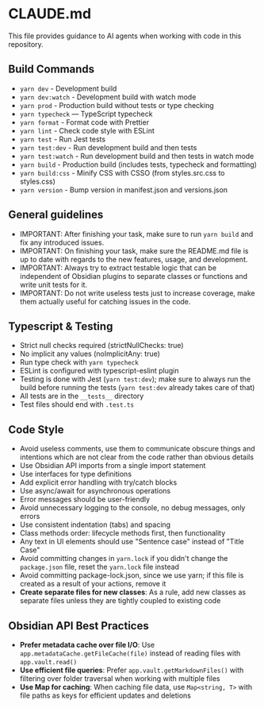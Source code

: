 # CLAUDE.md

This file provides guidance to AI agents when working with code in this repository.

## Build Commands

- `yarn dev` - Development build
- `yarn dev:watch` - Development build with watch mode
- `yarn prod` - Production build without tests or type checking
- `yarn typecheck` — TypeScript typecheck
- `yarn format` - Format code with Prettier
- `yarn lint` - Check code style with ESLint
- `yarn test` - Run Jest tests
- `yarn test:dev` - Run development build and then tests
- `yarn test:watch` - Run development build and then tests in watch mode
- `yarn build` - Production build (includes tests, typecheck and formatting)
- `yarn build:css` - Minify CSS with CSSO (from styles.src.css to styles.css)
- `yarn version` - Bump version in manifest.json and versions.json

## General guidelines

- IMPORTANT: After finishing your task, make sure to run `yarn build` and fix any introduced issues.
- IMPORTANT: On finishing your task, make sure the README.md file is up to date with regards to the new features, usage, and development.
- IMPORTANT: Always try to extract testable logic that can be independent of Obsidian plugins to separate classes or functions and write unit tests for it.
- IMPORTANT: Do not write useless tests just to increase coverage, make them actually useful for catching issues in the code.

## Typescript & Testing

- Strict null checks required (strictNullChecks: true)
- No implicit any values (noImplicitAny: true)
- Run type check with `yarn typecheck`
- ESLint is configured with typescript-eslint plugin
- Testing is done with Jest (`yarn test:dev`); make sure to always run the build before running the tests (`yarn test:dev` already takes care of that)
- All tests are in the `__tests__` directory
- Test files should end with `.test.ts`

## Code Style

- Avoid useless comments, use them to communicate obscure things and intentions which are not clear from the code rather than obvious details
- Use Obsidian API imports from a single import statement
- Use interfaces for type definitions
- Add explicit error handling with try/catch blocks
- Use async/await for asynchronous operations
- Error messages should be user-friendly
- Avoid unnecessary logging to the console, no debug messages, only errors
- Use consistent indentation (tabs) and spacing
- Class methods order: lifecycle methods first, then functionality
- Any text in UI elements should use "Sentence case" instead of "Title Case"
- Avoid committing changes in `yarn.lock` if you didn't change the `package.json` file, reset the `yarn.lock` file instead
- Avoid committing package-lock.json, since we use yarn; if this file is created as a result of your actions, remove it
- **Create separate files for new classes**: As a rule, add new classes as separate files unless they are tightly coupled to existing code

## Obsidian API Best Practices

- **Prefer metadata cache over file I/O**: Use `app.metadataCache.getFileCache(file)` instead of reading files with `app.vault.read()`
- **Use efficient file queries**: Prefer `app.vault.getMarkdownFiles()` with filtering over folder traversal when working with multiple files
- **Use Map for caching**: When caching file data, use `Map<string, T>` with file paths as keys for efficient updates and deletions
